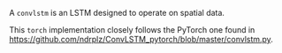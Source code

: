 A `convlstm` is an LSTM designed to operate on spatial data.

This `torch` implementation closely follows the PyTorch one found in https://github.com/ndrplz/ConvLSTM_pytorch/blob/master/convlstm.py.



